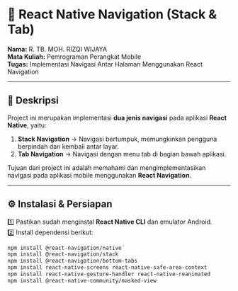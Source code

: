 # 📱 React Native Navigation (Stack & Tab)

**Nama:** R. TB. MOH. RIZQI WIJAYA  
**Mata Kuliah:** Pemrograman Perangkat Mobile  
**Tugas:** Implementasi Navigasi Antar Halaman Menggunakan React Navigation

---

## 🧭 Deskripsi

Project ini merupakan implementasi **dua jenis navigasi** pada aplikasi **React Native**, yaitu:

1. **Stack Navigation** → Navigasi bertumpuk, memungkinkan pengguna berpindah dan kembali antar layar.  
2. **Tab Navigation** → Navigasi dengan menu tab di bagian bawah aplikasi.

Tujuan dari project ini adalah memahami dan mengimplementasikan navigasi pada aplikasi mobile menggunakan **React Navigation**.

---

## ⚙️ Instalasi & Persiapan

1️⃣ Pastikan sudah menginstal **React Native CLI** dan emulator Android.  
2️⃣ Install dependensi berikut:

```bash
npm install @react-navigation/native
npm install @react-navigation/stack
npm install @react-navigation/bottom-tabs
npm install react-native-screens react-native-safe-area-context
npm install react-native-gesture-handler react-native-reanimated
npm install @react-native-community/masked-view
